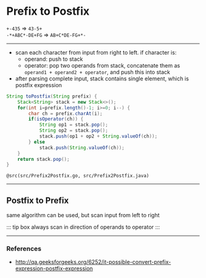 # Prefix to Postfix

`+-435` => `43-5+`  
`-*+ABC*-DE+FG` => `AB+C*DE-FG+*-`

---

* scan each character from input from right to left. if character is:
    * operand: push to stack
    * operator: pop two operands from stack, concatenate them as `operand1 + operand2 + operator`, and push this into stack
* after parsing complete input, stack contains single element, which is postfix expression

```java
String toPostfix(String prefix) {
    Stack<String> stack = new Stack<>();
    for(int i=prefix.length()-1; i>=0; i--) {
        char ch = prefix.charAt(i);
        if(isOperator(ch)) {
            String op1 = stack.pop();
            String op2 = stack.pop();
            stack.push(op1 + op2 + String.valueOf(ch));
        } else
            stack.push(String.valueOf(ch));
    }
    return stack.pop();
}
```

`@src(src/Prefix2Postfix.go, src/Prefix2Postfix.java)`

---

## Postfix to Prefix

same algorithm can be used, but scan input from left to right

::: tip box
always scan in direction of operands to operator
:::

---

### References

* <http://qa.geeksforgeeks.org/6252/it-possible-convert-prefix-expression-postfix-expression>
